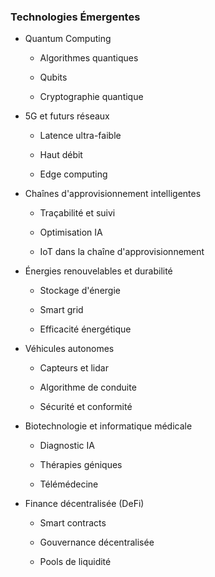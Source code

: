 ### Technologies Émergentes

- Quantum Computing

	- Algorithmes quantiques

	- Qubits

	- Cryptographie quantique

- 5G et futurs réseaux

	- Latence ultra-faible

	- Haut débit

	- Edge computing

- Chaînes d'approvisionnement intelligentes

	- Traçabilité et suivi

	- Optimisation IA

	- IoT dans la chaîne d'approvisionnement

- Énergies renouvelables et durabilité

	- Stockage d'énergie

	- Smart grid

	- Efficacité énergétique

- Véhicules autonomes

	- Capteurs et lidar

	- Algorithme de conduite

	- Sécurité et conformité

- Biotechnologie et informatique médicale

	- Diagnostic IA

	- Thérapies géniques

	- Télémédecine

- Finance décentralisée (DeFi)

	- Smart contracts

	- Gouvernance décentralisée

	- Pools de liquidité

